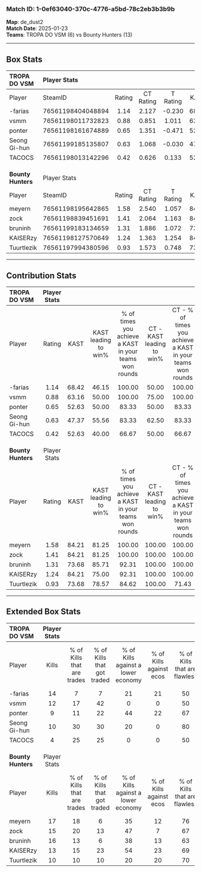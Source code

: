### Match ID: 1-0ef63040-370c-4776-a5bd-78c2eb3b3b9b  
**Map**: de_dust2  
**Match Date**: 2025-01-23  
**Teams**: TROPA DO VSM (6) vs Bounty Hunters (13)  

---  

## Box Stats  

| **TROPA DO VSM**   | Player Stats      |        |           |          |       |      |       |         |        |      |     |
| :- | :- | :-: | :-: | :-: | :-: | :-: | :-: | :-: | :-: | :-: | :-: |
| Player             | SteamID           | Rating | CT Rating | T Rating | KAST  | ADR  | Kills | Assists | Deaths | K/D  | HS% |
| -farias            | 76561198404048894 |  1.14  |   2.127   |  -0.230  | 68.42 | 84.3 |  14   |    8    |   13   | 1.08 | 14  |
| vsmm               | 76561198011732823 |  0.88  |   0.851   |  1.011   | 63.16 | 70.0 |  12   |    2    |   15   | 0.80 | 75  |
| ponter             | 76561198161674889 |  0.65  |   1.351   |  -0.471  | 52.63 | 47.1 |   9   |    7    |   14   | 0.64 | 44  |
| Seong Gi-hun       | 76561199185135807 |  0.63  |   1.068   |  -0.030  | 47.37 | 50.3 |  10   |    0    |   14   | 0.71 | 60  |
| TACOCS             | 76561198013142296 |  0.42  |   0.626   |  0.133   | 52.63 | 58.8 |   4   |    4    |   15   | 0.27 | 75  |
|                    |                   |        |           |          |       |      |       |         |        |      |     |
|                    |                   |        |           |          |       |      |       |         |        |      |     |
|                    |                   |        |           |          |       |      |       |         |        |      |     |
| **Bounty Hunters** | Player Stats      |        |           |          |       |      |       |         |        |      |     |
| Player             | SteamID           | Rating | CT Rating | T Rating | KAST  | ADR  | Kills | Assists | Deaths | K/D  | HS% |
| meyern             | 76561198195642865 |  1.58  |   2.540   |  1.057   | 84.21 | 90.7 |  17   |    6    |   7    | 2.43 | 52  |
| zock               | 76561198839451691 |  1.41  |   2.064   |  1.163   | 84.21 | 86.5 |  15   |    5    |   9    | 1.67 | 40  |
| bruninh            | 76561199183134659 |  1.31  |   1.886   |  1.072   | 73.68 | 78.9 |  16   |    2    |   10   | 1.60 | 56  |
| KAISERzy           | 76561198127570649 |  1.24  |   1.363   |  1.254   | 84.21 | 75.4 |  13   |    7    |   11   | 1.18 | 38  |
| Tuurtlezik         | 76561197994380596 |  0.93  |   1.573   |  0.748   | 73.68 | 59.3 |  10   |    5    |   12   | 0.83 | 60  |
---  

## Contribution Stats  

| **TROPA DO VSM**   | Player Stats |       |                      |                                                        |                           |                                                             |                          |                                                            |
| :- | :-: | :-: | :-: | :-: | :-: | :-: | :-: | :-: |
| Player             |    Rating    | KAST  | KAST leading to win% | % of times you achieve a KAST in your teams won rounds | CT - KAST leading to win% | CT - % of times you achieve a KAST in your teams won rounds | T - KAST leading to win% | T - % of times you achieve a KAST in your teams won rounds |
| -farias            |     1.14     | 68.42 |        46.15         |                         100.00                         |           50.00           |                           100.00                            |           0.00           |                            0.00                            |
| vsmm               |     0.88     | 63.16 |        50.00         |                         100.00                         |           75.00           |                           100.00                            |           0.00           |                            0.00                            |
| ponter             |     0.65     | 52.63 |        50.00         |                         83.33                          |           50.00           |                            83.33                            |           0.00           |                            0.00                            |
| Seong Gi-hun       |     0.63     | 47.37 |        55.56         |                         83.33                          |           62.50           |                            83.33                            |           0.00           |                            0.00                            |
| TACOCS             |     0.42     | 52.63 |        40.00         |                         66.67                          |           50.00           |                            66.67                            |           0.00           |                            0.00                            |
|                    |              |       |                      |                                                        |                           |                                                             |                          |                                                            |
|                    |              |       |                      |                                                        |                           |                                                             |                          |                                                            |
|                    |              |       |                      |                                                        |                           |                                                             |                          |                                                            |
| **Bounty Hunters** | Player Stats |       |                      |                                                        |                           |                                                             |                          |                                                            |
| Player             |    Rating    | KAST  | KAST leading to win% | % of times you achieve a KAST in your teams won rounds | CT - KAST leading to win% | CT - % of times you achieve a KAST in your teams won rounds | T - KAST leading to win% | T - % of times you achieve a KAST in your teams won rounds |
| meyern             |     1.58     | 84.21 |        81.25         |                         100.00                         |          100.00           |                           100.00                            |          66.67           |                           100.00                           |
| zock               |     1.41     | 84.21 |        81.25         |                         100.00                         |          100.00           |                           100.00                            |          66.67           |                           100.00                           |
| bruninh            |     1.31     | 73.68 |        85.71         |                         92.31                          |          100.00           |                           100.00                            |          71.43           |                           83.33                            |
| KAISERzy           |     1.24     | 84.21 |        75.00         |                         92.31                          |          100.00           |                           100.00                            |          55.56           |                           83.33                            |
| Tuurtlezik         |     0.93     | 73.68 |        78.57         |                         84.62                          |          100.00           |                            71.43                            |          66.67           |                           100.00                           |
---  

## Extended Box Stats  

| **TROPA DO VSM**   | Player Stats |                            |                            |                                    |                         |                              |                                 |        |                             |                                     |                          |                               |                            |
| :- | :-: | :-: | :-: | :-: | :-: | :-: | :-: | :-: | :-: | :-: | :-: | :-: | :-: |
| Player             |    Kills     | % of Kills that are trades | % of Kills that got traded | % of Kills against a lower economy | % of Kills against ecos | % of Kills that are flawless | % of Kills that are close duels | Deaths | % of Deaths that get traded | % of Deaths against a lower economy | % of Deaths against ecos | % of Deaths that are flawless | % of Deaths that are close |
| -farias            |      14      |             7              |             7              |                 21                 |           21            |              50              |               14                |   13   |             31              |                  8                  |            0             |              69               |             0              |
| vsmm               |      12      |             17             |             42             |                 0                  |            0            |              50              |                8                |   15   |              7              |                 13                  |            0             |              73               |             0              |
| ponter             |      9       |             11             |             22             |                 44                 |           22            |              67              |               22                |   14   |              7              |                 14                  |            0             |              79               |             7              |
| Seong Gi-hun       |      10      |             30             |             30             |                 20                 |            0            |              80              |               10                |   14   |              7              |                  7                  |            0             |              79               |             0              |
| TACOCS             |      4       |             25             |             25             |                 0                  |            0            |              50              |                0                |   15   |              7              |                  7                  |            0             |              47               |             13             |
|                    |              |                            |                            |                                    |                         |                              |                                 |        |                             |                                     |                          |                               |                            |
|                    |              |                            |                            |                                    |                         |                              |                                 |        |                             |                                     |                          |                               |                            |
|                    |              |                            |                            |                                    |                         |                              |                                 |        |                             |                                     |                          |                               |                            |
| **Bounty Hunters** | Player Stats |                            |                            |                                    |                         |                              |                                 |        |                             |                                     |                          |                               |                            |
| Player             |    Kills     | % of Kills that are trades | % of Kills that got traded | % of Kills against a lower economy | % of Kills against ecos | % of Kills that are flawless | % of Kills that are close duels | Deaths | % of Deaths that get traded | % of Deaths against a lower economy | % of Deaths against ecos | % of Deaths that are flawless | % of Deaths that are close |
| meyern             |      17      |             18             |             6              |                 35                 |           12            |              76              |                6                |   7    |             14              |                 43                  |            0             |              71               |             14             |
| zock               |      15      |             20             |             13             |                 47                 |            7            |              67              |                7                |   9    |             33              |                 44                  |            11            |              56               |             11             |
| bruninh            |      16      |             13             |             6              |                 38                 |           13            |              63              |                0                |   10   |             20              |                 30                  |            0             |              80               |             10             |
| KAISERzy           |      13      |             15             |             23             |                 54                 |           23            |              69              |                8                |   11   |             18              |                 27                  |            0             |              55               |             9              |
| Tuurtlezik         |      10      |             10             |             10             |                 20                 |           20            |              70              |                0                |   12   |             33              |                 42                  |            0             |              42               |             17             |
